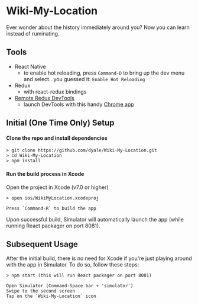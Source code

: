 # Wiki-My-Location

Ever wonder about the history immediately around you? Now you can learn instead of ruminating.


## Tools
* React Native
  * to enable hot reloading, press `Command-D` to bring up the dev menu and select.. you guessed it: `Enable Hot Reloading`
* Redux
  * with react-redux bindings
* [Remote Redux DevTools](https://github.com/zalmoxisus/remote-redux-devtools)
  * launch DevTools with this handy [Chrome app](https://chrome.google.com/webstore/detail/remotedev/faicmgpfiaijcedapokpbdejaodbelph)

## Initial (One Time Only) Setup
#### Clone the repo and install dependencies
```
> git clone https://github.com/dyale/Wiki-My-Location.git
> cd Wiki-My-Location
> npm install
```

#### Run the build process in Xcode
Open the project in Xcode (v7.0 or higher)
```
> open ios/WikiMyLocation.xcodeproj

Press `Command-R` to build the app
```

Upon successful build, Simulator will automatically launch the app (while running React packager on port 8081).

## Subsequent Usage
After the initial build, there is no need for Xcode if you're just playing around with the app in Simulator. To do so, follow these steps:

```
> npm start (this will run React packager on port 8081)

Open Simulator (Command-Space bar + 'simulator')
Swipe to the second screen
Tap on the `Wiki-My-Location` icon
```
